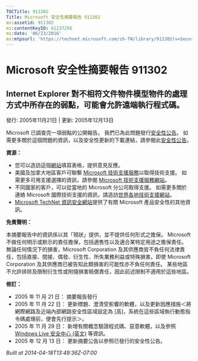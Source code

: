 ```yaml
---
TOCTitle: 911302
Title: Microsoft 安全性摘要報告 911302
ms:assetid: 911302
ms:contentKeyID: 61237256
ms:date: '06/23/2016'
ms:mtpsurl: 'https://technet.microsoft.com/zh-TW/library/911302(v=Security.10)'
---
```



Microsoft 安全性摘要報告 911302
===============================

Internet Explorer 對不相符文件物件模型物件的處理方式中所存在的弱點，可能會允許遠端執行程式碼。
----------------------------------------------------------------------------------------------

發行: 2005年11月21日 | 更新: 2005年12月13日

Microsoft 已調查完一項弱點的公開報告。 我們已為此問題發行[安全性公告](http://www.microsoft.com/taiwan/security/bulletin/ms05-054.mspx)。 如需更多關於這個問題的資訊，以及安全性更新的下載連結，請參閱此[安全性公告](http://www.microsoft.com/taiwan/security/bulletin/ms05-054.mspx)。

**資源：** 

-   您可以造訪這個[網站](https://support.microsoft.com/common/survey.aspx?scid=sw;zh-tw;1257&amp;showpage=1&amp;ws=technet&amp;sd=tech)填寫表格，提供意見反應。
-   美國及加拿大地區客戶可聯繫 [Microsoft 技術支援服務](http://go.microsoft.com/fwlink/?linkid=21131)以取得技術支援。 如需更多可用支援選擇的資訊，請參閱 [Microsoft 技術支援服務網站](http://support.microsoft.com/)。
-   不同國家的客戶，可以從當地的 Microsoft 分公司取得支援。 如需更多關於連絡 Microsoft 國際技術支援的資訊，請造訪[世界各地技術支援網站](http://go.microsoft.com/fwlink/?linkid=21155)。
-   [Microsoft TechNet 資訊安全網站](http://www.microsoft.com/taiwan/technet/security/default.mspx)提供了有關 Microsoft 產品安全性的其他資訊。

**免責聲明：** 

本摘要報告中的資訊係以其「現狀」提供，並不提供任何形式之擔保。 Microsoft 不做任何明示或默示的責任擔保，包括適售性以及適合某特定用途之擔保責任。 無論任何情況下的損害，Microsoft Corporation 及其供應商皆不負任何法律責任，包括直接、間接、偶發、衍生性、所失業務利益或特殊損害。即使 Microsoft Corporation 及其供應商已被告知此類損害的可能性亦不負任何責任。 某些地區不允許排除及限制衍生性或附隨損害賠償責任，因此前述限制不適用於這些地區。

**修訂：** 

-   2005 年 11 月 21 日： 摘要報告發行
-   2005 年 11 月 22 日： 更新標題、澄清受影響的軟體，以及更新因應措施＜將網際網路及近端內部網路安全性區域設定為 \[高\]，系統在這些區域執行動態指令碼處理前，便會先行提示＞。
-   2005 年 11 月 29 日： 新增有關概念驗證程式碼、惡意軟體，以及參照 [Windows Live 安全中心 (英文)](http://safety.live.com/) 等資訊。
-   2005 年 12 月 13 日： 更新摘要公告以參照已發行的安全性公告。

*Built at 2014-04-18T13:49:36Z-07:00*
